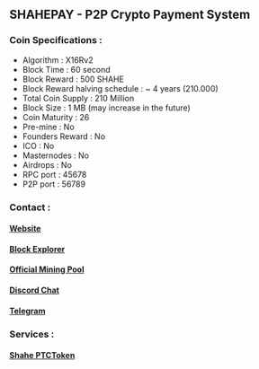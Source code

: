 ## SHAHEPAY - P2P Crypto Payment System

### Coin Specifications :
* Algorithm : X16Rv2
* Block Time : 60 second
* Block Reward : 500 SHAHE
* Block Reward halving schedule : ~ 4 years (210.000)
* Total Coin Supply : 210 Million
* Block Size : 1 MB (may increase in the future)
* Coin Maturity : 26
* Pre-mine : No
* Founders Reward : No
* ICO : No
* Masternodes : No
* Airdrops : No
* RPC port : 45678
* P2P port : 56789

### Contact :
#### [Website](shahepay.com)
#### [Block Explorer](https://shahepay.alfr.xyz)
#### [Official Mining Pool](https://minenow.ml)

#### [Discord Chat](https://discord.com/invite/HavCDpdCTM)
#### [Telegram](https://twitter.com/shahepay)

### Services :
#### [Shahe PTCToken](https://ptcstoken.tk)

